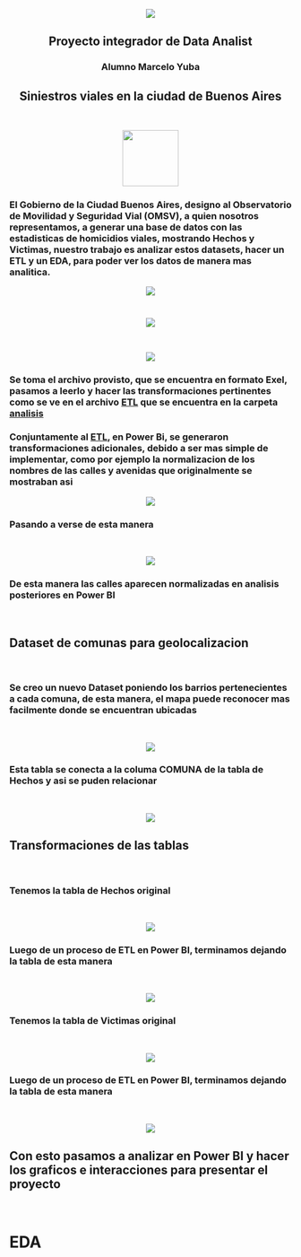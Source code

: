 <p align='center'>
<img src ="scr\HenryLogo.jpg">
<p>


<p align='center'>
<h2 align='center'>
 Proyecto integrador de Data Analist
</h2>
</p>


<p>
 <h3 align='center'>
    Alumno Marcelo Yuba
</h3>
</p>
<p>
 <h2 align='center'>
 <b>Siniestros viales en la ciudad de Buenos Aires</b>
</h2>
</p>
<br>
<p align='center'>
<img src ="scr\Logotipo_de_la_Ciudad_de_Buenos_Aires.svg (1).png" height=100>
<p>
 <p style="text-align: left; border: none;">
<h3>
El Gobierno de la Ciudad Buenos Aires, designo al Observatorio de Movilidad y Seguridad Vial (OMSV), a quien nosotros representamos, a generar una base de datos con las estadisticas de homicidios viales, mostrando Hechos y Victimas, nuestro trabajo es analizar estos datasets, hacer un ETL y un EDA, para poder ver los datos de manera mas analitica.
</h3>

<p align='center'>
<img src ="scr\camino.jpg">
<p>

<h1></h1>
</p>
<p align='center'>
<img src ="scr\barraETL.jpg">
<p>
<br>
<p align='center'>
<img src ="scr\archivos.jpg">
<p>
<h3 style="text-align: left; border: none;">Se toma el archivo provisto, que se encuentra en formato Exel, pasamos a leerlo y hacer las transformaciones pertinentes como se ve en el archivo <a href="https://github.com/marceloyuba/PI_DA/blob/main/analisis/ETL.ipynb">ETL</a> que se encuentra en la carpeta <a href="https://github.com/marceloyuba/PI_DA/tree/main/analisis">analisis</a>
<br>
</h3>
</p>
<p>
<h3 style="text-align: left; border: none;">Conjuntamente al <a href="https://github.com/marceloyuba/PI_DA/blob/main/analisis/ETL.ipynb">ETL</a>, en Power Bi, se generaron transformaciones adicionales, debido a ser mas simple de implementar, como por ejemplo la normalizacion de los nombres de las calles y avenidas que originalmente se mostraban asi
<br>
</h3>
<p align='center'>
<img src ="scr\calles1.jpg">
</p>

<p>
<h3 style="text-align: left; border: none;">Pasando a verse de esta manera</h3>
<br>
</p>

<p align='center'>
<img src ="scr\calles2.jpg">
</p>

<p>
<h3 style="text-align: left; border: none;">De esta manera las calles aparecen normalizadas en analisis posteriores en Power BI</h3>
<br>
</p>

<p>
<h2 style="text-align: left; border: none;">Dataset de comunas para geolocalizacion</h2>
<br>
</p>

<p>
<h3 style="text-align: left; border: none;">Se creo un nuevo Dataset poniendo los barrios pertenecientes a cada comuna, de esta manera, el mapa puede reconocer mas facilmente donde se encuentran ubicadas</h3>
<br>
</p>

<p align='center'>
<img src ="scr\comunas.jpg">
</p>

<p>
<h3 style="text-align: left; border: none;">Esta tabla se conecta a la columa COMUNA de la tabla de Hechos y asi se puden relacionar</h3>
<br>
</p>

<p align='center'>
<img src ="scr\conexion.jpg">
</p>

<p>
<h2 style="text-align: left; border: none;">Transformaciones de las tablas</h2>
<br>
</p>

<p>
<h3 style="text-align: left; border: none;">Tenemos la tabla de Hechos original</h3>
<br>
</p>
<p align='center'>
<img src ="scr\tablaHechosOriginal.jpg">
</p>
<p>
<h3 style="text-align: left; border: none;">Luego de un proceso de ETL en Power BI, terminamos dejando la tabla de esta manera</h3>
<br>
</p>
<p align='center'>
<img src ="scr\tablaHechosNew.jpg">
</p>

<p>
<h3 style="text-align: left; border: none;">Tenemos la tabla de Victimas original</h3>
<br>
</p>
<p align='center'>
<img src ="scr\tablaVictimasOriginal.jpg">
</p>
<p>
<h3 style="text-align: left; border: none;">Luego de un proceso de ETL en Power BI, terminamos dejando la tabla de esta manera</h3>
<br>
</p>
<p align='center'>
<img src ="scr\tablaVictimasNew.jpg">
</p>
<p>
<p>
<h2 style="text-align: left; border: none;">Con esto pasamos a analizar en Power BI y hacer los graficos e interacciones para presentar el proyecto</h2>
<br>
</p>

<h1>EDA</h1>
